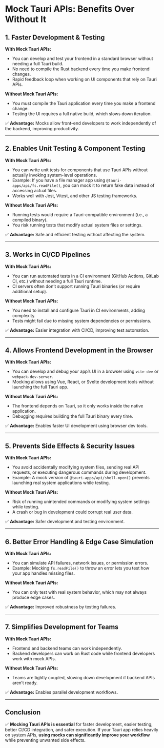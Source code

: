 # Mock Tauri APIs: Benefits Over Without It

## 1. Faster Development & Testing
**With Mock Tauri APIs:**
- You can develop and test your frontend in a standard browser without needing a full Tauri build.
- No need to compile the Rust backend every time you make frontend changes.
- Rapid feedback loop when working on UI components that rely on Tauri APIs.

**Without Mock Tauri APIs:**
- You must compile the Tauri application every time you make a frontend change.
- Testing the UI requires a full native build, which slows down iteration.

✅ **Advantage:** Mocks allow front-end developers to work independently of the backend, improving productivity.

---

## 2. Enables Unit Testing & Component Testing
**With Mock Tauri APIs:**
- You can write unit tests for components that use Tauri APIs without actually invoking system-level operations.
- Example: If you have a file manager app using `@tauri-apps/api/fs.readFile()`, you can mock it to return fake data instead of accessing actual files.
- Works well with Jest, Vitest, and other JS testing frameworks.

**Without Mock Tauri APIs:**
- Running tests would require a Tauri-compatible environment (i.e., a compiled binary).
- You risk running tests that modify actual system files or settings.

✅ **Advantage:** Safe and efficient testing without affecting the system.

---

## 3. Works in CI/CD Pipelines
**With Mock Tauri APIs:**
- You can run automated tests in a CI environment (GitHub Actions, GitLab CI, etc.) without needing a full Tauri runtime.
- CI servers often don’t support running Tauri binaries (or require additional setup).

**Without Mock Tauri APIs:**
- You need to install and configure Tauri in CI environments, adding complexity.
- Tests might fail due to missing system dependencies or permissions.

✅ **Advantage:** Easier integration with CI/CD, improving test automation.

---

## 4. Allows Frontend Development in the Browser
**With Mock Tauri APIs:**
- You can develop and debug your app’s UI in a browser using `vite dev` or `webpack-dev-server`.
- Mocking allows using Vue, React, or Svelte development tools without launching the full Tauri app.

**Without Mock Tauri APIs:**
- The frontend depends on Tauri, so it only works inside the native application.
- Debugging requires building the full Tauri binary every time.

✅ **Advantage:** Enables faster UI development using browser dev tools.

---

## 5. Prevents Side Effects & Security Issues
**With Mock Tauri APIs:**
- You avoid accidentally modifying system files, sending real API requests, or executing dangerous commands during development.
- Example: A mock version of `@tauri-apps/api/shell.open()` prevents launching real system applications while testing.

**Without Mock Tauri APIs:**
- Risk of running unintended commands or modifying system settings while testing.
- A crash or bug in development could corrupt real user data.

✅ **Advantage:** Safer development and testing environment.

---

## 6. Better Error Handling & Edge Case Simulation
**With Mock Tauri APIs:**
- You can simulate API failures, network issues, or permission errors.
- Example: Mocking `fs.readFile()` to throw an error lets you test how your app handles missing files.

**Without Mock Tauri APIs:**
- You can only test with real system behavior, which may not always produce edge cases.

✅ **Advantage:** Improved robustness by testing failures.

---

## 7. Simplifies Development for Teams
**With Mock Tauri APIs:**
- Frontend and backend teams can work independently.
- Backend developers can work on Rust code while frontend developers work with mock APIs.

**Without Mock Tauri APIs:**
- Teams are tightly coupled, slowing down development if backend APIs aren’t ready.

✅ **Advantage:** Enables parallel development workflows.

---

## Conclusion
✅ **Mocking Tauri APIs is essential** for faster development, easier testing, better CI/CD integration, and safer execution. If your Tauri app relies heavily on system APIs, **using mocks can significantly improve your workflow** while preventing unwanted side effects.
